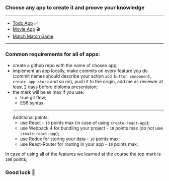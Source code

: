 ### Choose any app to create it and proove your knowledge
---
- [Todo App](./todo.md) ✅
- [Movie App](./movies.md) 🎬
- [Match Match Game](./match-match-game.md) 
---
### Common requirements for all of apps:
- create a github repo with the name of chosen app;
- implement an app locally, make commits on every feature you do (commit names should describe your action `add button component`, `create app store` and so on), push it to the origin, add me as reviewer at least 2 days before diploma presentaton;
- the mark will be `60` max if you use:
    + true git flow;
    + ES6 syntax;
    ---
    Additional points:
    + use React - `10` points max (in case of using `create-react-app`);
    + use Webpack 4 for bundling your project - `10` points max (do not use `create-react-app`);
    + use Redux for storing your data - `10` points max;
    + use React-Router for routing in your app - `10` points max;

In case of using all of the features we learned at the course the top mark is `100` points;
### Good luck 🤞
